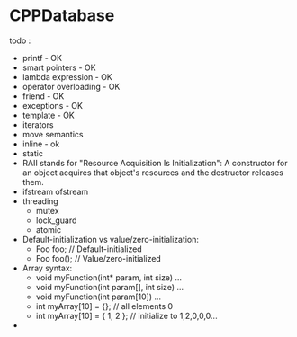 # CPPDatabase

todo :

* printf - OK
* smart pointers - OK
* lambda expression - OK
* operator overloading - OK
* friend - OK
* exceptions - OK
* template - OK
* iterators 
* move semantics
* inline - ok
* static
* RAII stands for "Resource Acquisition Is Initialization":
  A constructor for an object acquires that object's resources and the destructor releases them.
* ifstream ofstream
* threading
    * mutex
    * lock_guard
    * atomic
* Default-initialization vs value/zero-initialization:
    * Foo foo; // Default-initialized
    * Foo foo(); // Value/zero-initialized
* Array syntax:
    * void myFunction(int* param, int size) ...
    * void myFunction(int param[], int size) ...
    * void myFunction(int param[10]) ...
    * int myArray[10] = {}; // all elements 0
    * int myArray[10] = { 1, 2 }; // initialize to 1,2,0,0,0...
* 



